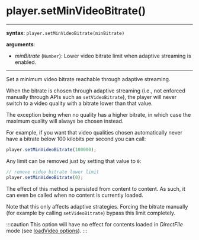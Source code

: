 # player.setMinVideoBitrate()

---

**syntax**: `player.setMinVideoBitrate(minBitrate)`

**arguments**:

- _minBitrate_ (`Number`): Lower video bitrate limit when adaptive streaming
  is enabled.

---

Set a minimum video bitrate reachable through adaptive streaming.

When the bitrate is chosen through adaptive streaming (i.e., not enforced
manually through APIs such as `setVideoBitrate`), the player will never switch
to a video quality with a bitrate lower than that value.

The exception being when no quality has a higher bitrate, in which case the
maximum quality will always be chosen instead.

For example, if you want that video qualities chosen automatically never have
a bitrate below 100 kilobits per second you can call:

```js
player.setMinVideoBitrate(100000);
```

Any limit can be removed just by setting that value to `0`:

```js
// remove video bitrate lower limit
player.setMinVideoBitrate(0);
```

The effect of this method is persisted from content to content. As such, it can
even be called when no content is currently loaded.

Note that this only affects adaptive strategies. Forcing the bitrate manually
(for example by calling `setVideoBitrate`) bypass this limit completely.

:::caution
This option will have no effect for contents loaded in _DirectFile_
mode (see [loadVideo options](../Loading_a_Content.md#transport)).
:::
